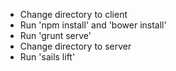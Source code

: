 - Change directory to client
- Run 'npm install' and 'bower install'
- Run 'grunt serve'
- Change directory to server
- Run 'sails lift'
